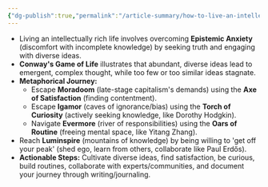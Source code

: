 ```yaml
---
{"dg-publish":true,"permalink":"/article-summary/how-to-live-an-intellectually-rich-life/","title":"How to live an intellectually rich life","tags":["article","summary"],"created":"2025-05-03T00:07:07.901+07:00","updated":"2025-08-06T07:11:19.365+07:00"}
---
```


- Living an intellectually rich life involves overcoming **Epistemic Anxiety** (discomfort with incomplete knowledge) by seeking truth and engaging with diverse ideas.
- **Conway's Game of Life** illustrates that abundant, diverse ideas lead to emergent, complex thought, while too few or too similar ideas stagnate.
- **Metaphorical Journey:**
    - Escape **Moradoom** (late-stage capitalism's demands) using the **Axe of Satisfaction** (finding contentment).
    - Escape **Igamor** (caves of ignorance/bias) using the **Torch of Curiosity** (actively seeking knowledge, like Dorothy Hodgkin).
    - Navigate **Evermore** (river of responsibilities) using the **Oars of Routine** (freeing mental space, like Yitang Zhang).
- Reach **Luminspire** (mountains of knowledge) by being willing to 'get off your peak' (shed ego, learn from others, collaborate like Paul Erdős).
- **Actionable Steps:** Cultivate diverse ideas, find satisfaction, be curious, build routines, collaborate with experts/communities, and document your journey through writing/journaling.
